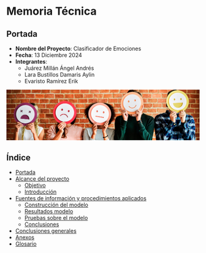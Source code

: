 # Memoria Técnica

## Portada
- **Nombre del Proyecto**: Clasificador de Emociones
- **Fecha**: 13 Diciembre 2024
- **Integrantes**:
  - Juárez Millán Ángel Andrés
  - Lara Bustillos Damaris Aylin
  - Evaristo Ramírez Erik

 

![Emociones](../images/portada-el-cuidado-de-las-emociones-basicas.jpg)

## Índice
- [Portada](#portada)
- [Alcance del proyecto](#alcance-del-proyecto)
  - [Objetivo](#objetivo)
  - [Introducción](#introducción)
- [Fuentes de información y procedimientos aplicados](#fuentes-de-información-y-procedimientos-aplicados)
  - [Construcción del modelo](#construcción-del-modelo)
  - [Resultados modelo](#resultados-modelo)
  - [Pruebas sobre el modelo](#pruebas-sobre-el-modelo)
  - [Conclusiones](#conclusiones)
- [Conclusiones generales](#conclusiones-generales)
- [Anexos](#anexos)
- [Glosario](#glosario)
